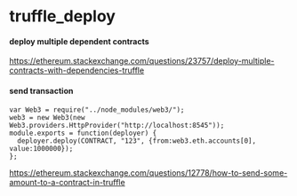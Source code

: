 # truffle_deploy

#### deploy multiple dependent contracts
https://ethereum.stackexchange.com/questions/23757/deploy-multiple-contracts-with-dependencies-truffle

#### send transaction
```
var Web3 = require("../node_modules/web3/");
web3 = new Web3(new Web3.providers.HttpProvider("http://localhost:8545"));
module.exports = function(deployer) {
  deployer.deploy(CONTRACT, "123", {from:web3.eth.accounts[0], value:1000000});
};
```
https://ethereum.stackexchange.com/questions/12778/how-to-send-some-amount-to-a-contract-in-truffle
